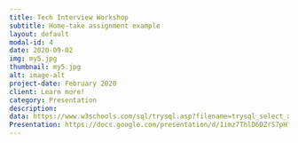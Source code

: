 ```yaml
---
title: Tech Interview Workshop
subtitle: Home-take assignment example
layout: default
modal-id: 4
date: 2020-09-02
img: my5.jpg
thumbnail: my5.jpg
alt: image-alt
project-date: February 2020
client: Learn more!
category: Presentation
description: 
data: https://www.w3schools.com/sql/trysql.asp?filename=trysql_select_all
Presentation: https://docs.google.com/presentation/d/1imz7ThlD6DZrS7pHfzUXDQDGWyJyIKVwxMRlpXstZDw/edit?usp=sharing
---
```


